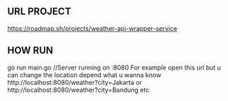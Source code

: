 ## URL PROJECT
https://roadmap.sh/projects/weather-api-wrapper-service

## HOW RUN
go run main.go   //Server running on :8080
For example open this url but u can change the location depend what u wanna know
http://localhost:8080/weather?city=Jakarta
or
http://localhost:8080/weather?city=Bandung
etc
